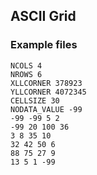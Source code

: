 ## ASCII Grid


### Example files


```
NCOLS 4
NROWS 6
XLLCORNER 378923
YLLCORNER 4072345
CELLSIZE 30
NODATA_VALUE -99
-99 -99 5 2
-99 20 100 36
3 8 35 10
32 42 50 6
88 75 27 9
13 5 1 -99
```

